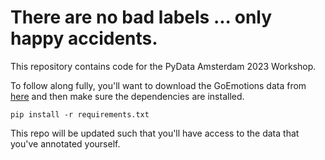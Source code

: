 # There are no bad labels ... only happy accidents.

This repository contains code for the PyData Amsterdam 2023 Workshop. 

To follow along fully, you'll want to download the GoEmotions data from [here](https://github.com/google-research/google-research/tree/master/goemotions/data/full_dataset)
and then make sure the dependencies are installed. 

```
pip install -r requirements.txt
```

This repo will be updated such that you'll have access to the data that you've annotated yourself. 
